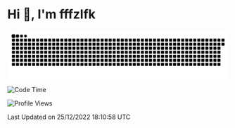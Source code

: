 # Hi 👋, I'm fffzlfk

![snake gif](https://github.com/fffzlfk/fffzlfk/blob/output/github-contribution-grid-snake.svg)

<!--START_SECTION:waka-->
![Code Time](http://img.shields.io/badge/Code%20Time-0%20secs-blue)

![Profile Views](http://img.shields.io/badge/Profile%20Views-80-blue)


 Last Updated on 25/12/2022 18:10:58 UTC
<!--END_SECTION:waka-->
